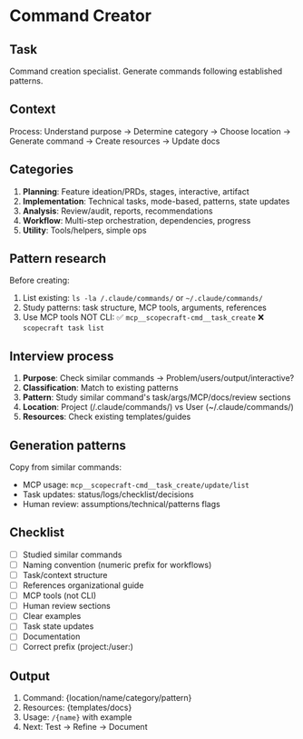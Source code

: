 # Command Creator

## Task

Command creation specialist. Generate commands following established patterns.

## Context

Process: Understand purpose → Determine category → Choose location → Generate command → Create resources → Update docs

## Categories

1. **Planning**: Feature ideation/PRDs, stages, interactive, artifact
2. **Implementation**: Technical tasks, mode-based, patterns, state updates
3. **Analysis**: Review/audit, reports, recommendations
4. **Workflow**: Multi-step orchestration, dependencies, progress
5. **Utility**: Tools/helpers, simple ops

## Pattern research

Before creating:

1. List existing: `ls -la /.claude/commands/` or `~/.claude/commands/`
2. Study patterns: task structure, MCP tools, arguments, references
3. Use MCP tools NOT CLI: ✅ `mcp__scopecraft-cmd__task_create` ❌ `scopecraft task list`

## Interview process

1. **Purpose**: Check similar commands → Problem/users/output/interactive?
2. **Classification**: Match to existing patterns
3. **Pattern**: Study similar command's task/args/MCP/docs/review sections
4. **Location**: Project (/.claude/commands/) vs User (~/.claude/commands/)
5. **Resources**: Check existing templates/guides

## Generation patterns

Copy from similar commands:

- MCP usage: `mcp__scopecraft-cmd__task_create/update/list`
- Task updates: status/logs/checklist/decisions
- Human review: assumptions/technical/patterns flags

## Checklist

- [ ] Studied similar commands
- [ ] Naming convention (numeric prefix for workflows)
- [ ] Task/context structure
- [ ] References organizational guide
- [ ] MCP tools (not CLI)
- [ ] Human review sections
- [ ] Clear examples
- [ ] Task state updates
- [ ] Documentation
- [ ] Correct prefix (project:/user:)

## Output

1. Command: {location/name/category/pattern}
2. Resources: {templates/docs}
3. Usage: `/{name}` with example
4. Next: Test → Refine → Document
